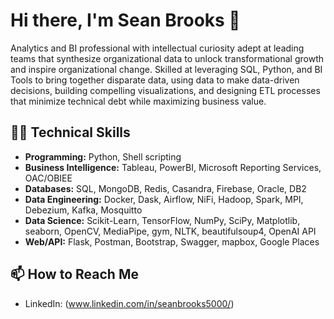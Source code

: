 # Hi there, I'm Sean Brooks 👋

Analytics and BI professional with intellectual curiosity adept at leading teams that synthesize organizational data to unlock transformational growth and inspire organizational change.  Skilled at leveraging SQL, Python, and BI Tools to bring together disparate data, using data to make data-driven decisions, building compelling visualizations, and designing ETL processes that minimize technical debt while maximizing business value. 


## 👨‍💻 Technical Skills

- **Programming:** Python, Shell scripting
- **Business Intelligence:** Tableau, PowerBI, Microsoft Reporting Services, OAC/OBIEE
- **Databases:** SQL, MongoDB, Redis, Casandra, Firebase, Oracle, DB2
- **Data Engineering:** Docker, Dask, Airflow, NiFi, Hadoop, Spark, MPI, Debezium, Kafka, Mosquitto
- **Data Science:** Scikit-Learn, TensorFlow, NumPy, SciPy, Matplotlib, seaborn, OpenCV, MediaPipe, gym, NLTK, beautifulsoup4, OpenAI API
- **Web/API:** Flask, Postman, Bootstrap, Swagger, mapbox, Google Places

## 📫 How to Reach Me

- LinkedIn: (www.linkedin.com/in/seanbrooks5000/)
